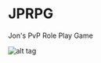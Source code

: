JPRPG
=====

Jon's PvP Role Play Game



![alt tag](http://www.freeimagehosting.net/newuploads/uk3vk.png)
